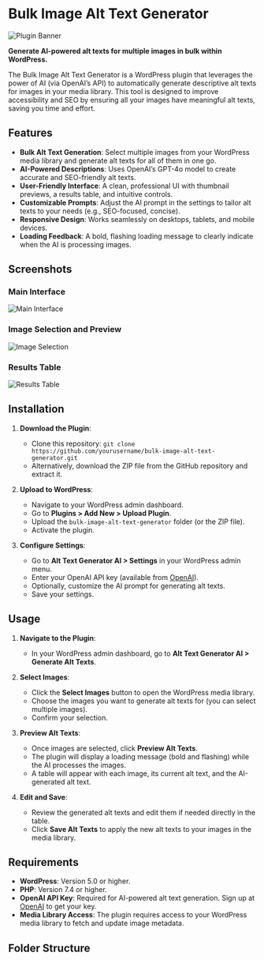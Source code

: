 # Bulk Image Alt Text Generator

![Plugin Banner](https://via.placeholder.com/1200x300.png?text=Bulk+Image+Alt+Text+Generator)

**Generate AI-powered alt texts for multiple images in bulk within WordPress.**

The Bulk Image Alt Text Generator is a WordPress plugin that leverages the power of AI (via OpenAI’s API) to automatically generate descriptive alt texts for images in your media library. This tool is designed to improve accessibility and SEO by ensuring all your images have meaningful alt texts, saving you time and effort.

## Features

- **Bulk Alt Text Generation**: Select multiple images from your WordPress media library and generate alt texts for all of them in one go.
- **AI-Powered Descriptions**: Uses OpenAI’s GPT-4o model to create accurate and SEO-friendly alt texts.
- **User-Friendly Interface**: A clean, professional UI with thumbnail previews, a results table, and intuitive controls.
- **Customizable Prompts**: Adjust the AI prompt in the settings to tailor alt texts to your needs (e.g., SEO-focused, concise).
- **Responsive Design**: Works seamlessly on desktops, tablets, and mobile devices.
- **Loading Feedback**: A bold, flashing loading message to clearly indicate when the AI is processing images.

## Screenshots

### Main Interface
![Main Interface](https://via.placeholder.com/800x400.png?text=Main+Interface)

### Image Selection and Preview
![Image Selection](https://via.placeholder.com/800x400.png?text=Image+Selection)

### Results Table
![Results Table](https://via.placeholder.com/800x400.png?text=Results+Table)

## Installation

1. **Download the Plugin**:
   - Clone this repository: `git clone https://github.com/yourusername/bulk-image-alt-text-generator.git`
   - Alternatively, download the ZIP file from the GitHub repository and extract it.

2. **Upload to WordPress**:
   - Navigate to your WordPress admin dashboard.
   - Go to **Plugins > Add New > Upload Plugin**.
   - Upload the `bulk-image-alt-text-generator` folder (or the ZIP file).
   - Activate the plugin.

3. **Configure Settings**:
   - Go to **Alt Text Generator AI > Settings** in your WordPress admin menu.
   - Enter your OpenAI API key (available from [OpenAI](https://platform.openai.com/account/api-keys)).
   - Optionally, customize the AI prompt for generating alt texts.
   - Save your settings.

## Usage

1. **Navigate to the Plugin**:
   - In your WordPress admin dashboard, go to **Alt Text Generator AI > Generate Alt Texts**.

2. **Select Images**:
   - Click the **Select Images** button to open the WordPress media library.
   - Choose the images you want to generate alt texts for (you can select multiple images).
   - Confirm your selection.

3. **Preview Alt Texts**:
   - Once images are selected, click **Preview Alt Texts**.
   - The plugin will display a loading message (bold and flashing) while the AI processes the images.
   - A table will appear with each image, its current alt text, and the AI-generated alt text.

4. **Edit and Save**:
   - Review the generated alt texts and edit them if needed directly in the table.
   - Click **Save Alt Texts** to apply the new alt texts to your images in the media library.

## Requirements

- **WordPress**: Version 5.0 or higher.
- **PHP**: Version 7.4 or higher.
- **OpenAI API Key**: Required for AI-powered alt text generation. Sign up at [OpenAI](https://platform.openai.com/signup) to get your key.
- **Media Library Access**: The plugin requires access to your WordPress media library to fetch and update image metadata.

## Folder Structure
